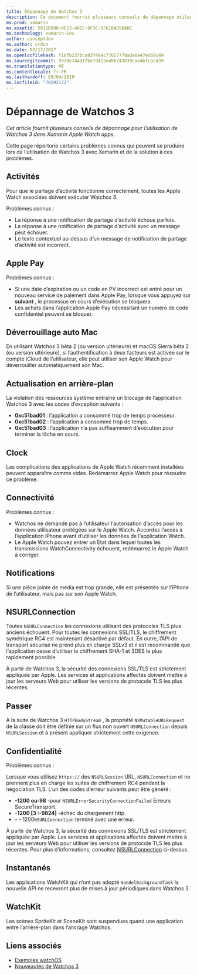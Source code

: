 ```yaml
---
title: Dépannage de Watchos 3
description: Ce document fournit plusieurs conseils de dépannage utiles lors de l’utilisation de Watchos 3 dans Xamarin. Les conseils se rapportent aux activités, Apple Pay, actualisation en arrière-plan, NSURLConnection, confidentialité et bien plus encore.
ms.prod: xamarin
ms.assetid: 5911D898-0E23-40CC-9F3C-5F61B4D50ADC
ms.technology: xamarin-ios
author: conceptdev
ms.author: crdun
ms.date: 03/17/2017
ms.openlocfilehash: f10fb237bca92f49ac77657778ada8a47ed69c49
ms.sourcegitcommit: 933de144d1fbe7d412e49b743839cae4bfcac439
ms.translationtype: MT
ms.contentlocale: fr-FR
ms.lasthandoff: 09/04/2019
ms.locfileid: "70292172"
---
```

# <a name="watchos-3-troubleshooting"></a>Dépannage de Watchos 3

_Cet article fournit plusieurs conseils de dépannage pour l’utilisation de Watchos 3 dans Xamarin Apple Watch apps._

Cette page répertorie certains problèmes connus qui peuvent se produire lors de l’utilisation de Watchos 3 avec Xamarin et de la solution à ces problèmes.

## <a name="activities"></a>Activités

Pour que le partage d’activité fonctionne correctement, toutes les Apple Watch associées doivent exécuter Watchos 3.

Problèmes connus :

- La réponse à une notification de partage d’activité échoue parfois.
- La réponse à une notification de partage d’activité avec un message peut échouer.
- Le texte contextuel au-dessus d’un message de notification de partage d’activité est incorrect.

## <a name="apple-pay"></a>Apple Pay

Problèmes connus :

- Si une date d’expiration ou un code en PV incorrect est entré pour un nouveau service de paiement dans Apple Pay, lorsque vous appuyez sur **suivant** , le processus en cours d’exécution se bloquera.
- Les achats dans l’application Apple Pay nécessitant un numéro de code confidentiel peuvent se bloquer.

## <a name="auto-mac-unlock"></a>Déverrouillage auto Mac

En utilisant Watchos 3 bêta 2 (ou version ultérieure) et macOS Sierra bêta 2 (ou version ultérieure), si l’authentification à deux facteurs est activée sur le compte iCloud de l’utilisateur, elle peut utiliser son Apple Watch pour déverrouiller automatiquement son Mac.

## <a name="background-refresh"></a>Actualisation en arrière-plan

La violation des ressources système entraîne un blocage de l’application Watchos 3 avec les codes d’exception suivants :

- **0xc51bad01** : l’application a consommé trop de temps processeur.
- **0xc51bad02** : l’application a consommé trop de temps.
- **0xc51bad03** : l’application n’a pas suffisamment d’exécution pour terminer la tâche en cours.

## <a name="clock"></a>Clock

Les complications des applications de Apple Watch récemment installées peuvent apparaître comme vides. Redémarrez Apple Watch pour résoudre ce problème.

## <a name="connectivity"></a>Connectivité

Problèmes connus :

- Watchos ne demande pas à l’utilisateur l’autorisation d’accès pour les données utilisateur protégées sur le Apple Watch. Accordez l’accès à l’application iPhone avant d’utiliser les données de l’application Watch.
- Le Apple Watch pouvez entrer un État dans lequel toutes les transmissions WatchConnectivity échouent, redémarrez le Apple Watch à corriger.

## <a name="notifications"></a>Notifications

Si une pièce jointe de média est trop grande, elle est présentée sur l’iPhone de l’utilisateur, mais pas sur son Apple Watch.

## <a name="nsurlconnection"></a>NSURLConnection

Toutes `NSURLConnection` les connexions utilisant des protocoles TLS plus anciens échouent. Pour toutes les connexions SSL/TLS, le chiffrement symétrique RC4 est maintenant désactivé par défaut. En outre, l’API de transport sécurisé ne prend plus en charge SSLv3 et il est recommandé que l’application cesse d’utiliser le chiffrement SHA-1 et 3DES le plus rapidement possible.

À partir de Watchos 3, la sécurité des connexions SSL/TLS est strictement appliquée par Apple. Les services et applications affectés doivent mettre à jour les serveurs Web pour utiliser les versions de protocole TLS les plus récentes.

## <a name="nsurlsession"></a>Passer

À la suite de Watchos 3 `HTTPBodyStream` , la propriété `NSMutableURLRequest` de la classe doit être définie sur un flux non ouvert `NSURLConnection` depuis `NSURLSession` et à présent appliquer strictement cette exigence.

## <a name="privacy"></a>Confidentialité

Problèmes connus :

Lorsque vous utilisez `https://` des `NSURLSession` URL, `NSURLConnection` et ne prennent plus en charge les suites de chiffrement RC4 pendant la négociation TLS. L’un des codes d’erreur suivants peut être généré :

- **-1200 ou-98** -pour `NSURLErrorSecurityConnectionFailed` Erreurs SecureTransport.
- **-1200 [3 :-9824]** -échec du chargement http.
- **-**  -  1200`NSURLConnection` terminé avec une erreur.

À partir de Watchos 3, la sécurité des connexions SSL/TLS est strictement appliquée par Apple. Les services et applications affectés doivent mettre à jour les serveurs Web pour utiliser les versions de protocole TLS les plus récentes. Pour plus d’informations, consultez [NSURLConnection](#nsurlconnection) ci-dessus.

## <a name="snapshots"></a>Instantanés

Les applications WatchKit qui n’ont pas adopté `HandelBackgroundTask` la nouvelle API ne recevront plus de mises à jour périodiques dans Watchos 3. 

## <a name="watchkit"></a>WatchKit

Les scènes SpriteKit et SceneKit sont suspendues quand une application entre l’arrière-plan dans l’ancrage Watchos.

## <a name="related-links"></a>Liens associés

- [Exemples watchOS](https://docs.microsoft.com/samples/browse/?products=xamarin&term=Xamarin.iOS+watchOS)
- [Nouveautés de Watchos 3](https://developer.apple.com/library/prerelease/content/releasenotes/General/WhatsNewInwatchOS/Articles/watchOS3.html#//apple_ref/doc/uid/TP40017085-SW1)

